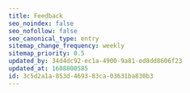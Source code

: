 ```yaml
---
title: Feedback
seo_noindex: false
seo_nofollow: false
seo_canonical_type: entry
sitemap_change_frequency: weekly
sitemap_priority: 0.5
updated_by: 34d4dc92-ec1a-4900-9a81-ed8dd8606f23
updated_at: 1608800585
id: 3c5d2a1a-853d-4693-83ca-03631ba830b3
---
```

